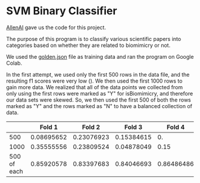 # SVM Binary Classifier
[AllenAI](https://allenai.org) gave us the code for this project. 

The purpose of this program is to classify various scientific papers into categories based on whether they are related to biomimicry or not.


We used the [golden.json](https://github.com/nasa-petal/data-collection-and-prep/blob/main/golden.json) file as training data and ran the program on Google Colab.

In the first attempt, we used only the first 500 rows in the data file, and the resulting f1 scores were very low (). We then used the first 1000 rows to gain more data. We realized that all of the data points we collected from only using the first rows were marked as "Y" for isBiomimicry, and therefore our data sets were skewed. So, we then used the first 500 of both the rows marked as "Y" and the rows marked as "N" to have a balanced collection of data.  



|                       | Fold 1     | Fold 2     | Fold 3     | Fold 4     |
|-----------------------|------------|------------|------------|------------|
| 500                   | 0.08695652 | 0.23076923 | 0.15384615 | 0.         |
| 1000                  | 0.35555556 | 0.23809524 | 0.04878049 | 0.15       |
| 500 of each | 0.85920578 | 0.83397683 | 0.84046693 | 0.86486486 |
